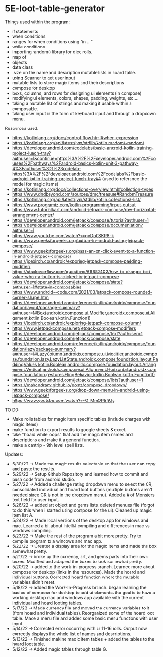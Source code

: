 # 5E-loot-table-generator

Things used within the program:

- if statements
- when conditions
- ranges for when conditions using "in .. "
- while conditions
- importing random() library for dice rolls.
- map of
- objects
- data class
- .size on the name and description mutable lists in hoard table.
- using Scanner to get user input
- mutable lists to store magic items and their descriptions
- compose for desktop
- boxs, columns, and rows for designing ui elements (in compose)
- modifying ui elements, colors, shapes, padding, weights, etc....
- taking a mutable list of strings and making it usable within a composable. 
- taking user input in the form of keyboard input and through a dropdown menu. 

Resources used:

- https://kotlinlang.org/docs/control-flow.html#when-expression
- https://kotlinlang.org/api/latest/jvm/stdlib/kotlin.random/-random/
- https://developer.android.com/codelabs/basic-android-kotlin-training-project-lunch-tray?authuser=1&continue=https%3A%2F%2Fdeveloper.android.com%2Fcourses%2Fpathways%2Fandroid-basics-kotlin-unit-3-pathway-4%3Fauthuser%3D1%23codelab-https%3A%2F%2Fdeveloper.android.com%2Fcodelabs%2Fbasic-android-kotlin-training-project-lunch-tray#4 (used to referance the model for magic items)
- https://kotlinlang.org/docs/collections-overview.html#collection-types
- https://www.dndbeyond.com/sources/dmg/treasure#RandomTreasure
- https://kotlinlang.org/api/latest/jvm/stdlib/kotlin.collections/-list/
- https://www.programiz.com/kotlin-programming/input-output
-   https://www.tutorialkart.com/android-jetpack-compose/row-horizontal-arrangement-center/
-   https://developer.android.com/jetpack/compose/tutorial?authuser=1
-   https://developer.android.com/jetpack/compose/documentation?authuser=1
-   https://www.youtube.com/watch?v=qvDo0SKR8-k
-   https://www.geeksforgeeks.org/button-in-android-using-jetpack-compose/
-   https://www.geeksforgeeks.org/pass-an-on-click-event-to-a-function-in-android-jetpack-compose/
-   https://joebirch.co/android/exporing-jetpack-compose-padding-modifier/
-   https://stackoverflow.com/questions/68882402/how-to-change-text-value-when-a-button-is-clicked-in-jetpack-compose
-   https://developer.android.com/jetpack/compose/state?authuser=1#state-in-composables
-   https://www.android--code.com/2021/03/jetpack-compose-rounded-corner-shape.html
-   https://developer.android.com/reference/kotlin/androidx/compose/foundation/layout/package-summary?authuser=1#Box(androidx.compose.ui.Modifier,androidx.compose.ui.Alignment,kotlin.Boolean,kotlin.Function1)
-   https://joebirch.co/android/exploring-jetpack-compose-column/
-   https://www.jetpackcompose.net/jetpack-compose-modifiers
-   https://developer.android.com/jetpack/compose/text?authuser=1
-   https://developer.android.com/jetpack/compose/state
-   https://developer.android.com/reference/kotlin/androidx/compose/foundation/lazy/package-summary?authuser=1#LazyColumn(androidx.compose.ui.Modifier,androidx.compose.foundation.lazy.LazyListState,androidx.compose.foundation.layout.PaddingValues,kotlin.Boolean,androidx.compose.foundation.layout.Arrangement.Vertical,androidx.compose.ui.Alignment.Horizontal,androidx.compose.foundation.gestures.FlingBehavior,kotlin.Boolean,kotlin.Function1)
-   https://developer.android.com/jetpack/compose/lists?authuser=1
-   https://mahendranv.github.io/posts/compose-dropdown/
-   https://www.geeksforgeeks.org/drop-down-menu-in-android-using-jetpack-compose/
-   https://www.youtube.com/watch?v=O_MmOP5fjUg

TO DO:

- Make rolls tables for magic item specific tables (include charges with magic items)
- make function to export results to google sheets & excel.
- take "hoard while loops" that add the magic item names and descriptions and make it a general function.
- make a cantrip - 9th level spell lists.

Updates:
- 5/30/22 -> Made the magic results selectable so that the user can copy and paste the results. 
- 5/29/22 -> Setup Github Repository and learned how to commit and push code from android studio. 
- 5/27/22 -> Added a challenge rating dropdown menu to select the CR, consolidated individual and hoard loot buttons (multiple buttons aren't needed since CR is not in the dropdown menu). Added a # of Monsters text field for user input. 
- 5/26/22 -> added art object and gems lists. deleted menues file (forgot to do this when i started using compose for the ui). Cleaned up magic item list A. 
- 5/24/22 -> Made local versions of the desktop app for windows and mac. Learned a bit about intelliJ compiling and differences in mac vs windows compiling.
- 5/23/22 -> Make the rest of the program a bit more pretty. Try to compile program to a windows and mac app.
- 5/22/22 -> Created a display area for the magic items and made the box somewhat pretty.
- 5/21/22 -> broke up the currency, art, and gems parts into their own boxes. Modified and adapted the boxes to look somewhat pretty.
- 5/20/22 -> added to the work-in-progress branch. Learned more about compose for desktop (links in the resources). Made the hoard and individual buttons. Corrected hoard function where the mutable variables didn't reset.
- 5/18/22 -> added the Work-In-Progress branch. began learning the basics of compose for desktop to add ui elements. the goal is to have a working desktop mac and windows app available with the current individual and hoard looting tables.
- 5/17/22 -> Made currency file and moved the currency variables to it (from hoard and individual tables). Reorganized some of the hoard loot table. Made a menu file and added some basic menu functions with user input.
- 5/14/22 -> Corrected error occurring with cr 11-16 rolls. Output now correctly displays the whole list of names and descriptions.
- 5/13/22 -> Finished making magic item tables + added the tables to the hoard loot table.
- 5/12/22 -> Added magic tables through table G.
